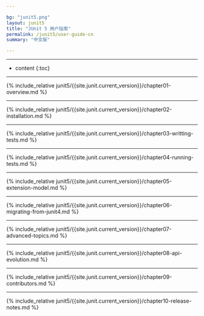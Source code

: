 ```yaml
---

bg: "junit5.png"
layout: junit5
title: "JUnit 5 用户指南"
permalink: /junit5/user-guide-cn
summary: "中文版"

---
```


---

* content
{:toc}

---

{% include_relative junit5/{{site.junit.current_version}}/chapter01-overview.md %}

---

{% include_relative junit5/{{site.junit.current_version}}/chapter02-installation.md %}

---

{% include_relative junit5/{{site.junit.current_version}}/chapter03-writting-tests.md %}

---

{% include_relative junit5/{{site.junit.current_version}}/chapter04-running-tests.md %}

---

{% include_relative junit5/{{site.junit.current_version}}/chapter05-extension-model.md %}

---

{% include_relative junit5/{{site.junit.current_version}}/chapter06-migrating-from-junit4.md %}

---

{% include_relative junit5/{{site.junit.current_version}}/chapter07-advanced-topics.md %}

---

{% include_relative junit5/{{site.junit.current_version}}/chapter08-api-evolution.md %}

---

{% include_relative junit5/{{site.junit.current_version}}/chapter09-contributors.md %}

---

{% include_relative junit5/{{site.junit.current_version}}/chapter10-release-notes.md %}










